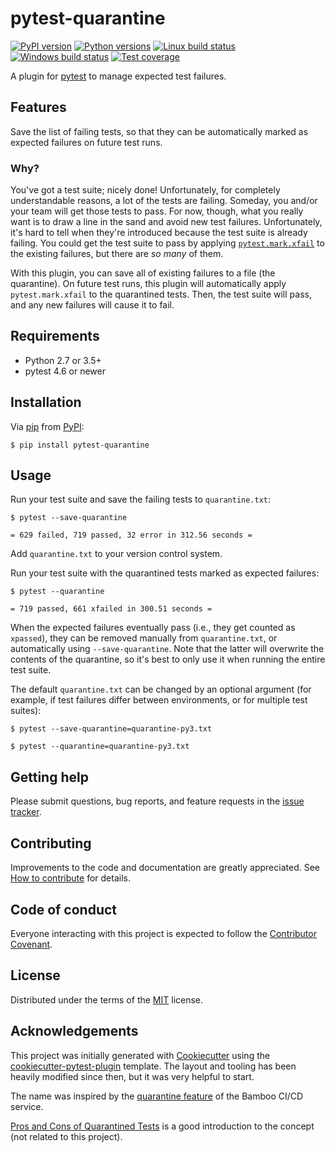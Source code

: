 # pytest-quarantine

[![PyPI version](https://img.shields.io/pypi/v/pytest-quarantine.svg)](https://pypi.org/project/pytest-quarantine)
[![Python versions](https://img.shields.io/pypi/pyversions/pytest-quarantine.svg)](https://pypi.org/project/pytest-quarantine)
[![Linux build status](https://img.shields.io/travis/com/EnergySage/pytest-quarantine?logo=travis)](https://travis-ci.com/EnergySage/pytest-quarantine)
[![Windows build status](https://img.shields.io/appveyor/ci/EnergySage/pytest-quarantine?logo=appveyor)](https://ci.appveyor.com/project/EnergySage/pytest-quarantine)
[![Test coverage](https://img.shields.io/codecov/c/github/EnergySage/pytest-quarantine?logo=codecov)](https://codecov.io/gh/EnergySage/pytest-quarantine)

A plugin for [pytest](https://github.com/pytest-dev/pytest) to manage expected test failures.

## Features

Save the list of failing tests, so that they can be automatically marked as expected failures on future test runs.

### Why?

You've got a test suite; nicely done! Unfortunately, for completely understandable reasons, a lot of the tests are failing. Someday, you and/or your team will get those tests to pass. For now, though, what you really want is to draw a line in the sand and avoid new test failures. Unfortunately, it's hard to tell when they're introduced because the test suite is already failing. You could get the test suite to pass by applying [`pytest.mark.xfail`](http://doc.pytest.org/en/latest/skipping.html#xfail) to the existing failures, but there are *so many* of them.

With this plugin, you can save all of existing failures to a file (the quarantine). On future test runs, this plugin will automatically apply `pytest.mark.xfail` to the quarantined tests. Then, the test suite will pass, and any new failures will cause it to fail.

## Requirements

- Python 2.7 or 3.5+
- pytest 4.6 or newer

## Installation

Via [pip](https://pypi.org/project/pip/) from [PyPI](https://pypi.org/project/pytest-quarantine):

```
$ pip install pytest-quarantine
```

## Usage

Run your test suite and save the failing tests to `quarantine.txt`:

```
$ pytest --save-quarantine

= 629 failed, 719 passed, 32 error in 312.56 seconds =
```

Add `quarantine.txt` to your version control system.

Run your test suite with the quarantined tests marked as expected failures:

```
$ pytest --quarantine

= 719 passed, 661 xfailed in 300.51 seconds =
```

When the expected failures eventually pass (i.e., they get counted as `xpassed`), they can be removed manually from `quarantine.txt`, or automatically using `--save-quarantine`. Note that the latter will overwrite the contents of the quarantine, so it's best to only use it when running the entire test suite.

The default `quarantine.txt` can be changed by an optional argument (for example, if test failures differ between environments, or for multiple test suites):

```
$ pytest --save-quarantine=quarantine-py3.txt

$ pytest --quarantine=quarantine-py3.txt
```

## Getting help

Please submit questions, bug reports, and feature requests in the [issue tracker](https://github.com/EnergySage/pytest-quarantine/issues).

## Contributing

Improvements to the code and documentation are greatly appreciated. See [How to contribute](https://github.com/EnergySage/pytest-quarantine/blob/master/CONTRIBUTING.md) for details.

## Code of conduct

Everyone interacting with this project is expected to follow the [Contributor Covenant](https://github.com/EnergySage/pytest-quarantine/blob/master/CODE_OF_CONDUCT.md).

## License

Distributed under the terms of the [MIT](http://opensource.org/licenses/MIT) license.

## Acknowledgements

This project was initially generated with [Cookiecutter](https://github.com/audreyr/cookiecutter) using the [cookiecutter-pytest-plugin](https://github.com/pytest-dev/cookiecutter-pytest-plugin) template. The layout and tooling has been heavily modified since then, but it was very helpful to start.

The name was inspired by the [quarantine feature](https://confluence.atlassian.com/bamboo/quarantining-failing-tests-289276886.html) of the Bamboo CI/CD service.

[Pros and Cons of Quarantined Tests](https://marklapierre.net/pros-cons-quarantined-tests/) is a good introduction to the concept (not related to this project).

